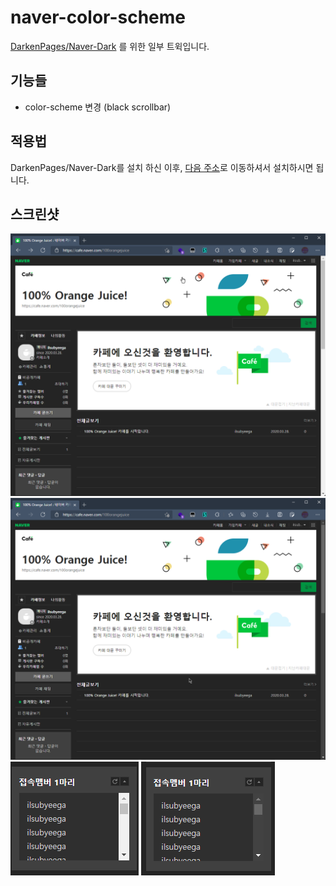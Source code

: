# naver-color-scheme
[DarkenPages/Naver-Dark](https://github.com/DarkenPages/Naver-Dark) 를 위한 일부 트윅입니다.
## 기능들
- color-scheme 변경 (black scrollbar)

## 적용법
DarkenPages/Naver-Dark를 설치 하신 이후, [다음 주소](https://github.com/ilsubyeega/naver-color-scheme/raw/main/naver-color-scheme.user.css)로 이동하셔서 설치하시면 됩니다.

## 스크린샷
![before1](./git/before.png)
![after1](./git/after.png)
![before2](./git/before2.png)
![after2](./git/after2.png)